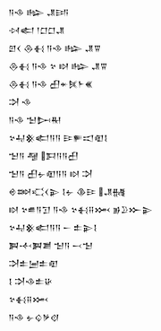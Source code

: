 <div class='block'>
<div class='line'>𒀀𒈾 𒈗 𒂗𒅀</div>
<div class='line'>𒀴𒅗 𒁹𒆸𒆸𒂗</div>
<div class='line'>𒇻𒌋 𒁲𒈬 𒀀𒈾 𒈗 𒂗𒐊</div>
<div class='line'>𒁲𒈬 𒀀𒈾 𒆳 𒊭 𒈗 𒂗𒐊</div>
<div class='line'>𒁲𒈬 𒀀𒈾 𒌷𒄬𒍮𒈨𒌍</div>
<div class='line'>𒋫 𒈾</div>
<div class='line'>𒀀𒈾 𒈠𒄖𒊑</div>
<div class='line'>𒆳𒄷𒆜𒅗𒀀𒀀 𒄿𒊓𒀊𒊏𒋙</div>
<div class='line'>𒈠𒀀 𒆷 𒁕𒀀𒀀𒌷</div>
<div class='line'>𒈠𒀀 𒌷𒉡𒊏𒀀𒀀 𒊭 𒋫</div>
<div class='line'>𒄴𒇷𒄣𒌋𒉌 𒋙𒉡 𒆠𒄿 𒂗𒉆</div>
<div class='line'>𒊭 𒆳𒌑𒀀𒋛 𒀀𒈾 𒆳𒈬𒍝𒈲 𒂊𒊒𒁍𒉌</div>
<div class='line'>𒆳𒄷𒆜𒅗𒀀𒀀 𒀸 𒉺𒉌𒋙</div>
<div class='line'>𒀉𒋾𒀉𒋢 𒈠𒀀 𒁁𒈠</div>
<div class='line'>𒋫𒉺𒅁𒉺𒊏</div>
<div class='line'>𒋙 𒋫𒈾𒉺𒄩</div>
<div class='line'>𒆳𒈬𒍝𒈲</div>
<div class='line'>𒀀𒈾 𒉡𒌒𒃻𒋼</div>
</div>